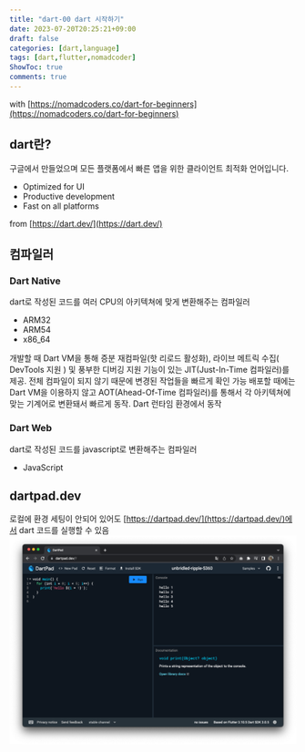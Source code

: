 ```yaml
---
title: "dart-00 dart 시작하기"
date: 2023-07-20T20:25:21+09:00
draft: false
categories: [dart,language]
tags: [dart,flutter,nomadcoder]
ShowToc: true
comments: true
---
```

with [https://nomadcoders.co/dart-for-beginners](https://nomadcoders.co/dart-for-beginners)
  
## dart란?
구글에서 만들었으며 모든 플랫폼에서 빠른 앱을 위한 클라이언트 최적화 언어입니다.
- Optimized for UI  
- Productive development  
- Fast on all platforms  
  
from [https://dart.dev/](https://dart.dev/)

## 컴파일러

### Dart Native
dart로 작성된 코드를 여러 CPU의 아키텍쳐에 맞게 변환해주는 컴파일러
- ARM32
- ARM54
- x86_64  
  
개발할 때 Dart VM을 통해 증분 재컴파일(핫 리로드 활성화), 라이브 메트릭 수집( DevTools 지원 ) 및 풍부한 디버깅 지원 기능이 있는 JIT(Just-In-Time 컴파일러)를 제공. 전체 컴파일이 되지 않기 때문에 변경된 작업들을 빠르게 확인 가능
배포할 때에는 Dart VM을 이용하지 않고 AOT(Ahead-Of-Time 컴파일러)를 통해서 각 아키텍쳐에 맞는 기계어로 변환돼서 빠르게 동작. Dart 런타임 환경에서 동작

### Dart Web
dart로 작성된 코드를 javascript로 변환해주는 컴파일러
- JavaScript

  
## dartpad.dev
로컬에 환경 세팅이 안되어 있어도 [https://dartpad.dev/](https://dartpad.dev/)에서 dart 코드를 실행할 수 있음
![dartpad.dev](01.png) 
